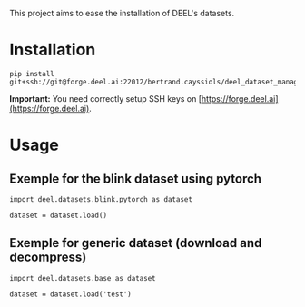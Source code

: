 This project aims to ease the installation of DEEL's datasets.

# Installation

```
pip install git+ssh://git@forge.deel.ai:22012/bertrand.cayssiols/deel_dataset_manager.git
```

**Important:** You need correctly setup SSH keys on
[https://forge.deel.ai](https://forge.deel.ai).


# Usage

## Exemple for the blink dataset using pytorch

```
import deel.datasets.blink.pytorch as dataset

dataset = dataset.load()
```

## Exemple for generic dataset (download and decompress)

```
import deel.datasets.base as dataset

dataset = dataset.load('test')
```
